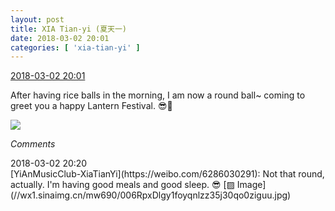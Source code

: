 ```yaml
---
layout: post
title: XIA Tian-yi (夏天一)
date: 2018-03-02 20:01
categories: [ 'xia-tian-yi' ]
---
```


<div class="weibo-info">
  <a href="https://weibo.com/6286030291/G5xLEoazw">2018-03-02 20:01</a>
</div>

After having rice balls in the morning, I am now a round ball~ coming to greet you a happy Lantern Festival. 😎:tada:

<!-- more -->

<a href="//wx2.sinaimg.cn/mw690/006RpxDlgy1foyq25yhymj31sg2dskjl.jpg">
  <img class="weibo-pic-preview" src="//wx2.sinaimg.cn/orj360/006RpxDlgy1foyq25yhymj31sg2dskjl.jpg" />
</a>

*Comments*

<div class="weibo-info">2018-03-02 20:20</div>
[YiAnMusicClub-XiaTianYi](https://weibo.com/6286030291): Not that round, actually. I'm having good meals and good sleep. 😎 [▨ Image](//wx1.sinaimg.cn/mw690/006RpxDlgy1foyqnlzz35j30qo0ziguu.jpg)

